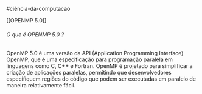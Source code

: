 #ciência-da-computacao

[[OPENMP 5.0]]
###### O que é OPENMP 5.0 ?
 OpenMP 5.0 é uma versão da API (Application Programming Interface) OpenMP, que é uma especificação para programação paralela em linguagens como C, C++ e Fortran. OpenMP é projetado para simplificar a criação de aplicações paralelas, permitindo que desenvolvedores especifiquem regiões do código que podem ser executadas em paralelo de maneira relativamente fácil.